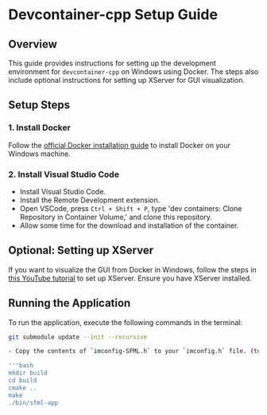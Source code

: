 # Devcontainer-cpp Setup Guide

## Overview

This guide provides instructions for setting up the development environment for `devcontainer-cpp` on Windows using Docker. The steps also include optional instructions for setting up XServer for GUI visualization.

## Setup Steps

### 1. Install Docker

Follow the [official Docker installation guide](https://docs.docker.com/desktop/install/windows-install/) to install Docker on your Windows machine.

### 2. Install Visual Studio Code

- Install Visual Studio Code.
- Install the Remote Development extension.
- Open VSCode, press `Ctrl + Shift + P`, type 'dev containers: Clone Repository in Container Volume,' and clone this repository.
- Allow some time for the download and installation of the container.

## Optional: Setting up XServer

If you want to visualize the GUI from Docker in Windows, follow the steps in [this YouTube tutorial](https://www.youtube.com/watch?v=BDilFZ9C9mw) to set up XServer. Ensure you have XServer installed.

## Running the Application

To run the application, execute the following commands in the terminal:

```bash
git submodule update --init --recursive

- Copy the contents of `imconfig-SFML.h` to your `imconfig.h` file. (to be able to cast `ImVec2` to `sf::Vector2f` and vice versa)

'''bash
mkdir build
cd build
cmake ..
make
./bin/sfml-app
